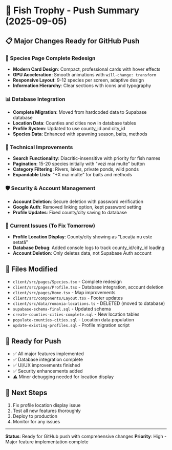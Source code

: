 # 🚀 Fish Trophy - Push Summary (2025-09-05)

## 📋 Major Changes Ready for GitHub Push

### 🎨 Species Page Complete Redesign
- **Modern Card Design**: Compact, professional cards with hover effects
- **GPU Acceleration**: Smooth animations with `will-change: transform`
- **Responsive Layout**: 9-12 species per screen, adaptive design
- **Information Hierarchy**: Clear sections with icons and typography

### 📊 Database Integration
- **Complete Migration**: Moved from hardcoded data to Supabase database
- **Location Data**: Counties and cities now in database tables
- **Profile System**: Updated to use county_id and city_id
- **Species Data**: Enhanced with spawning season, baits, methods

### 🔧 Technical Improvements
- **Search Functionality**: Diacritic-insensitive with priority for fish names
- **Pagination**: 15-20 species initially with "vezi mai multe" button
- **Category Filtering**: Rivers, lakes, private ponds, wild ponds
- **Expandable Lists**: "+X mai multe" for baits and methods

### 🛡️ Security & Account Management
- **Account Deletion**: Secure deletion with password verification
- **Google Auth**: Removed linking option, kept password setting
- **Profile Updates**: Fixed county/city saving to database

### 🚧 Current Issues (To Fix Tomorrow)
- **Profile Location Display**: County/city showing as "Locația nu este setată"
- **Database Debug**: Added console logs to track county_id/city_id loading
- **Account Deletion**: Only deletes data, not Supabase Auth account

## 📁 Files Modified
- `client/src/pages/Species.tsx` - Complete redesign
- `client/src/pages/Profile.tsx` - Database integration, account deletion
- `client/src/pages/Home.tsx` - Map improvements
- `client/src/components/Layout.tsx` - Footer updates
- `client/src/data/romania-locations.ts` - DELETED (moved to database)
- `supabase-schema-final.sql` - Updated schema
- `create-counties-cities-complete.sql` - New location tables
- `populate-counties-cities.sql` - Location data population
- `update-existing-profiles.sql` - Profile migration script

## 🎯 Ready for Push
- ✅ All major features implemented
- ✅ Database integration complete
- ✅ UI/UX improvements finished
- ✅ Security enhancements added
- ⚠️ Minor debugging needed for location display

## 🔄 Next Steps
1. Fix profile location display issue
2. Test all new features thoroughly
3. Deploy to production
4. Monitor for any issues

---
**Status**: Ready for GitHub push with comprehensive changes
**Priority**: High - Major feature implementation complete
